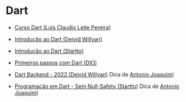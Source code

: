 
# Dart

- [Curso Dart (Luis Claudio Leite Pereira)](https://www.youtube.com/playlist?list=PLAqdhPoZdJtBnMfZtpExJlFTuuXE0TabS)

- [Introdução ao Dart (Deivid Willyan)](https://www.youtube.com/watch?v=PgRv_aeqf-4&list=PLRpTFz5_57cseSiszvssXO7HKVzOsrI77&ab_channel=DeividWillyan%7CFlutter)

- [Introdução ao Dart (Startto)](https://www.youtube.com/watch?v=V9PL8S-ihfk&list=PLeMgLfSDozkMq6WpG-xvCHZEKl_AJTsVK&ab_channel=Startto)

- [Primeiros passos com Dart (DIO)](https://web.dio.me/course/primeiros-passos-com-dart/learning/294c718f-7e78-476f-ad40-de0936481cb9/?back=/home)

- [Dart Backend - 2022 (Deivid Willyan)](https://www.youtube.com/playlist?list=PLRpTFz5_57csByx34C_98wPn3PAxnUDFr) Dica de [Antonio Joaquim](https://github.com/AntJoaquimDev))

- [Programação em Dart - Sem Null-Safety (Startto)](https://www.youtube.com/playlist?list=PLeMgLfSDozkMq6WpG-xvCHZEKl_AJTsVK) Dica de [Antonio Joaquim](https://github.com/AntJoaquimDev))
